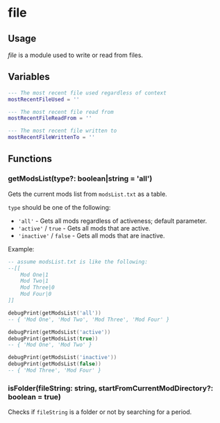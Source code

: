 # file

## Usage

*file* is a module used to write or read from files.

## Variables

```lua
--- The most recent file used regardless of context
mostRecentFileUsed = ''

--- The most recent file read from
mostRecentFileReadFrom = ''

--- The most recent file written to
mostRecentFileWrittenTo = ''
```

## Functions

### getModsList(type?: boolean|string = 'all')

Gets the current mods list from `modsList.txt` as a table.

`type` should be one of the following:

* `'all'` - Gets all mods regardless of activeness; default parameter.
* `'active'` / `true` - Gets all mods that are active.
* `'inactive'` / `false` - Gets all mods that are inactive.

Example:

```lua
-- assume modsList.txt is like the following:
--[[
    Mod One|1
    Mod Two|1
    Mod Three|0
    Mod Four|0
]]

debugPrint(getModsList('all'))
-- { 'Mod One', 'Mod Two', 'Mod Three', 'Mod Four' }

debugPrint(getModsList('active'))
debugPrint(getModsList(true))
-- { 'Mod One', 'Mod Two' }

debugPrint(getModsList('inactive'))
debugPrint(getModsList(false))
-- { 'Mod Three', 'Mod Four' }

```

### isFolder(fileString: string, startFromCurrentModDirectory?: boolean = true)

Checks if `fileString` is a folder or not by searching for a period.
